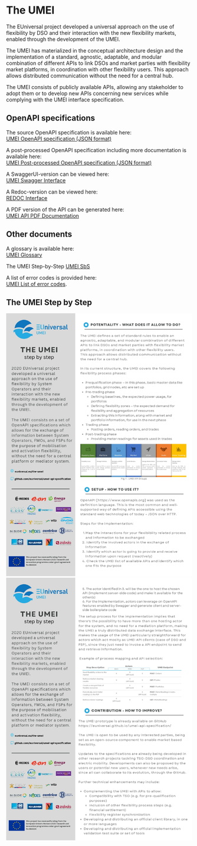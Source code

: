 # The UMEI

The EUniversal project developed a universal approach on the use of flexibility by DSO and their interaction with the new flexibility markets, enabled through the development of the UMEI.

The UMEI has materialized in the conceptual architecture design and the implementation of a standard, agnostic, adaptable, and modular combination of different APIs to link DSOs and market parties with flexibility market platforms, in coordination with other flexibility users. This approach allows distributed communication without the need for a central hub.

The UMEI consists of publicly available APIs, allowing any stakeholder to adopt them or to develop new APIs concerning new services while complying with the UMEI interface specification.

## OpenAPI specifications 

The source OpenAPI specification is available here:  
[UMEI OpenAPI specification (JSON format)](umei-openapi.json)

A post-processed OpenAPI specification including more documentation is available here:  
<a href="https://raw.githubusercontent.com/euniversal/umei-api-specification/gh-pages/generated/umei-openapi.json" target="_blank">UMEI Post-processed OpenAPI specification (JSON format)</a>

A SwaggerUI-version can be viewed here:  
[UMEI Swagger Interface](swagger-ui.html)

A Redoc-version can be viewed here:  
<a href="https://redocly.github.io/redoc/?url=https://euniversal.github.io/umei-api-specification/umei-openapi.json" target="_blank">REDOC Interface</a>

A PDF version of the API can be generated here:  
[UMEI API PDF Documentation](generate-pdf.html)


## Other documents

A glossary is available here:  
[UMEI Glossary](glossary)

The UMEI Step-by-Step
[UMEI SbS](./The%20UMEI%20-%20step%20by%20step.pdf)

A list of error codes is provided here:   
[UMEI List of error codes](error-codes). 


## The UMEI Step by Step

![](/images/UMEI_SBS_1.jpg)
![](/images/UMEI_SBS_2.jpg)

